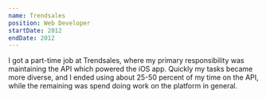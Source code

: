 ```yaml
---
name: Trendsales
position: Web Developer
startDate: 2012
endDate: 2012
---
```


I got a part-time job at Trendsales, where my primary responsibility was maintaining the API which powered the iOS app. Quickly my tasks became more diverse, and I ended using about 25-50 percent of my time on the API, while the remaining was spend doing work on the platform in general.
